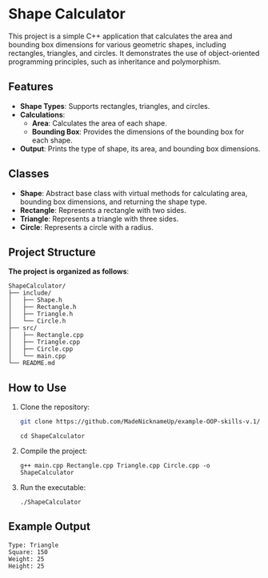 # Shape Calculator

This project is a simple C++ application that calculates the area and bounding box dimensions for various geometric shapes, including rectangles, triangles, and circles. It demonstrates the use of object-oriented programming principles, such as inheritance and polymorphism.

## Features

- **Shape Types**: Supports rectangles, triangles, and circles.
- **Calculations**:
  - **Area**: Calculates the area of each shape.
  - **Bounding Box**: Provides the dimensions of the bounding box for each shape.
- **Output**: Prints the type of shape, its area, and bounding box dimensions.

## Classes

- **Shape**: Abstract base class with virtual methods for calculating area, bounding box dimensions, and returning the shape type.
- **Rectangle**: Represents a rectangle with two sides.
- **Triangle**: Represents a triangle with three sides.
- **Circle**: Represents a circle with a radius.
## Project Structure

**The project is organized as follows**:

```
ShapeCalculator/
├── include/
│   ├── Shape.h
│   ├── Rectangle.h
│   ├── Triangle.h
│   └── Circle.h
├── src/
│   ├── Rectangle.cpp
│   ├── Triangle.cpp
│   ├── Circle.cpp
│   └── main.cpp
└── README.md
```

## How to Use

1. Clone the repository:
   
   ```bash
   git clone https://github.com/MadeNicknameUp/example-OOP-skills-v.1/ShapeCalculator.git
   ```
   ```
   cd ShapeCalculator
   ```

2. Compile the project:

   ```
   g++ main.cpp Rectangle.cpp Triangle.cpp Circle.cpp -o ShapeCalculator
   ```
3. Run the executable:

   ```
   ./ShapeCalculator
   ```

## Example Output

```
Type: Triangle
Square: 150
Weight: 25
Height: 25
```
